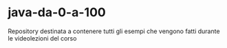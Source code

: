 # java-da-0-a-100
Repository destinata a contenere tutti gli esempi che vengono fatti durante le videolezioni del corso
